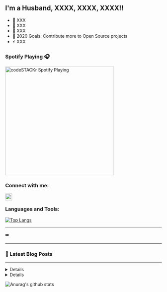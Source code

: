 ## I'm a Husband, XXXX, XXXX, XXXX!!

- 🔭 XXX
- 🌱 XXX
- 👯 XXX
- 🥅 2020 Goals: Contribute more to Open Source projects
- ⚡ XXX

### Spotify Playing 🎧

[<img src="https://now-playing-codestackr.vercel.app/api/spotify-playing" alt="codeSTACKr Spotify Playing" width="350" />](https://open.spotify.com/user/swyqyimdc12jajde4vpwd2x1b)

### Connect with me:

[<img align="left" alt="codeSTACKr | LinkedIn" width="22px" src="https://cdn.jsdelivr.net/npm/simple-icons@v3/icons/linkedin.svg" />][linkedin]

<br />

### Languages and Tools:
[![Top Langs](https://github-readme-stats.vercel.app/api/top-langs/?username=paulocesarcsdev&layout=compact)](https://github.com/anuraghazra/github-readme-stats)


---


➡️ 

---

### 📕 Latest Blog Posts

<!-- BLOG-POST-LIST:START -->

<!-- BLOG-POST-LIST:END -->


---

<details>


</details>

<details>



</details>

[linkedin]: https://linkedin.com/in/paulocearcs


![Anurag's github stats](https://github-readme-stats.vercel.app/api?username=paulocesarcsdev&show_icons=true&theme=radical)



